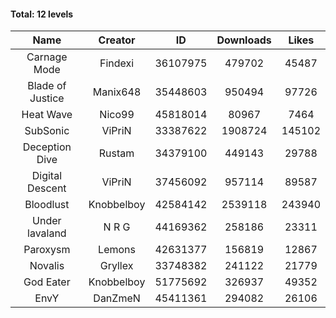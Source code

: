 #### Total: 12 levels

| Name | Creator | ID | Downloads | Likes |
|:---:|:---:|:---:|:---:|:---:|
| Carnage Mode | Findexi | 36107975 | 479702 | 45487
| Blade of Justice | Manix648 | 35448603 | 950494 | 97726
| Heat Wave | Nico99 | 45818014 | 80967 | 7464
| SubSonic | ViPriN | 33387622 | 1908724 | 145102
| Deception Dive | Rustam | 34379100 | 449143 | 29788
| Digital Descent | ViPriN | 37456092 | 957114 | 89587
| Bloodlust | Knobbelboy | 42584142 | 2539118 | 243940
| Under lavaland | N R G | 44169362 | 258186 | 23311
| Paroxysm | Lemons | 42631377 | 156819 | 12867
| Novalis | Gryllex | 33748382 | 241122 | 21779
| God Eater | Knobbelboy | 51775692 | 326937 | 49352
| EnvY | DanZmeN | 45411361 | 294082 | 26106
